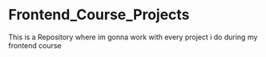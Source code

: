# Frontend_Course_Projects
This is a Repository where im gonna work with every project i do during my frontend course
